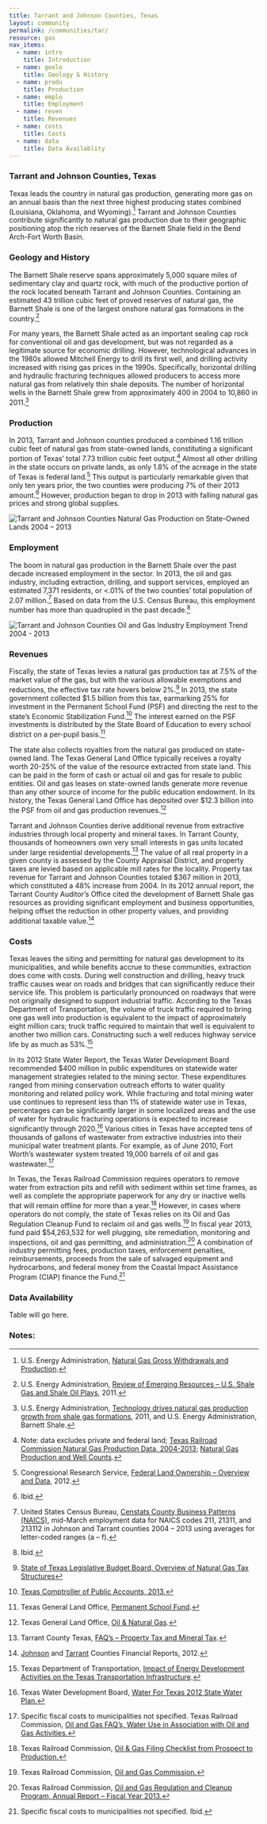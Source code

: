 ```yaml
---
title: Tarrant and Johnson Counties, Texas
layout: community
permalink: /communities/tar/
resource: gas
nav_items:
  - name: intro
    title: Introduction
  - name: geolo
    title: Geology & History
  - name: produ
    title: Production
  - name: emplo
    title: Employment
  - name: reven
    title: Revenues
  - name: costs
    title: Costs
  - name: data
    title: Data Availablity
---
```


<h3 class="communities_content-heading"><a name="intro" class="communities-section">Tarrant and Johnson Counties, Texas</a></h3>

Texas leads the country in natural gas production, generating more gas on an annual basis than the next three highest producing states combined (Louisiana, Oklahoma, and Wyoming).[^1] Tarrant and Johnson Counties contribute significantly to natural gas production due to their geographic positioning atop the rich reserves of the Barnett Shale field in the Bend Arch-Fort Worth Basin.

<h3 class="communities_content-heading"><a name="geolo" class="communities-section">Geology and History</a></h3>

The Barnett Shale reserve spans approximately 5,000 square miles of sedimentary clay and quartz rock, with much of the productive portion of the rock located beneath Tarrant and Johnson Counties. Containing an estimated 43 trillion cubic feet of proved reserves of natural gas, the Barnett Shale is one of the largest onshore natural gas formations in the country.[^2]

For many years, the Barnett Shale acted as an important sealing cap rock for conventional oil and gas development, but was not regarded as a legitimate source for economic drilling. However, technological advances in the 1980s allowed Mitchell Energy to drill its first well, and drilling activity increased with rising gas prices in the 1990s. Specifically, horizontal drilling and hydraulic fracturing techniques allowed producers to access more natural gas from relatively thin shale deposits. The number of horizontal wells in the Barnett Shale grew from approximately 400 in 2004 to 10,860 in 2011.[^3]

<h3 class="communities_content-heading"><a name="produ" class="communities-section">Production</a></h3>

In 2013, Tarrant and Johnson counties produced a combined 1.16 trillion cubic feet of natural gas from state-owned lands, constituting a significant portion of Texas’ total 7.73 trillion cubic feet output.[^4] Almost all other drilling in the state occurs on private lands, as only 1.8% of the acreage in the state of Texas is federal land.[^5] This output is particularly remarkable given that only ten years prior, the two counties were producing 7% of their 2013 amount.[^6] However, production began to drop in 2013 with falling natural gas prices and strong global supplies.

<img src="{{ site.baseurl }}/img/counties/tx-production.png" alt="Tarrant and Johnson Counties Natural Gas Production on State-Owned Lands 2004 – 2013" class="communities_content-graph">

<h3 class="communities_content-heading"><a name="emplo" class="communities-section">Employment</a></h3>

The boom in natural gas production in the Barnett Shale over the past decade increased employment in the sector. In 2013, the oil and gas industry, including extraction, drilling, and support services, employed an estimated 7,371 residents, or &lt;.01% of the two counties’ total population of 2.07 million.[^7] Based on data from the U.S. Census Bureau, this employment number has more than quadrupled in the past decade.[^8]

<img src="{{ site.baseurl }}/img/counties/tx-employment.png" alt="Tarrant and Johnson Counties Oil and Gas Industry Employment Trend 2004 - 2013" class="communities_content-graph">

<h3 class="communities_content-heading"><a name="reven" class="communities-section">Revenues</a></h3>

Fiscally, the state of Texas levies a natural gas production tax at 7.5% of the market value of the gas, but with the various allowable exemptions and reductions, the effective tax rate hovers below 2%.[^9] In 2013, the state government collected $1.5 billion from this tax, earmarking 25% for investment in the Permanent School Fund (PSF) and directing the rest to the state’s Economic Stabilization Fund.[^10] The interest earned on the PSF investments is distributed by the State Board of Education to every school district on a per-pupil basis.[^11]

The state also collects royalties from the natural gas produced on state-owned land. The Texas General Land Office typically receives a royalty worth 20-25% of the value of the resource extracted from state land. This can be paid in the form of cash or actual oil and gas for resale to public entities. Oil and gas leases on state-owned lands generate more revenue than any other source of income for the public education endowment. In its history, the Texas General Land Office has deposited over $12.3 billion into the PSF from oil and gas production revenues.[^12]

Tarrant and Johnson Counties derive additional revenue from extractive industries through local property and mineral taxes. In Tarrant County, thousands of homeowners own very small interests in gas units located under large residential developments.[^13] The value of all real property in a given county is assessed by the County Appraisal District, and property taxes are levied based on applicable mill rates for the locality. Property tax revenue for Tarrant and Johnson Counties totaled $367 million in 2013, which constituted a 48% increase from 2004. In its 2012 annual report, the Tarrant County Auditor’s Office cited the development of Barnett Shale gas resources as providing significant employment and business opportunities, helping offset the reduction in other property values, and providing additional taxable value.[^14]

<h3 class="communities_content-heading"><a name="costs" class="communities-section">Costs</a></h3>

Texas leaves the siting and permitting for natural gas development to its municipalities, and while benefits accrue to these communities, extraction does come with costs. During well construction and drilling, heavy truck traffic causes wear on roads and bridges that can significantly reduce their service life. This problem is particularly pronounced on roadways that were not originally designed to support industrial traffic. According to the Texas Department of Transportation, the volume of truck traffic required to bring one gas well into production is equivalent to the impact of approximately eight million cars; truck traffic required to maintain that well is equivalent to another two million cars. Constructing such a well reduces highway service life by as much as 53%.[^15]

In its 2012 State Water Report, the Texas Water Development Board recommended $400 million in public expenditures on statewide water management strategies related to the mining sector. These expenditures ranged from mining conservation outreach efforts to water quality monitoring and related policy work. While fracturing and total mining water use continues to represent less than 1% of statewide water use in Texas, percentages can be significantly larger in some localized areas and the use of water for hydraulic fracturing operations is expected to increase significantly through 2020.[^16] Various cities in Texas have accepted tens of thousands of gallons of wastewater from extractive industries into their municipal water treatment plants. For example, as of June 2010, Fort Worth’s wastewater system treated 19,000 barrels of oil and gas wastewater.[^17]

In Texas, the Texas Railroad Commission requires operators to remove water from extraction pits and refill with sediment within set time frames, as well as complete the appropriate paperwork for any dry or inactive wells that will remain offline for more than a year.[^18] However, in cases where operators do not comply, the state of Texas relies on its Oil and Gas Regulation Cleanup Fund to reclaim oil and gas wells.[^19] In fiscal year 2013, fund paid $54,263,532 for well plugging, site remediation, monitoring and inspections, oil and gas permitting, and administration.[^20] A combination of industry permitting fees, production taxes, enforcement penalties, reimbursements, proceeds from the sale of salvaged equipment and hydrocarbons, and federal money from the Coastal Impact Assistance Program (CIAP) finance the Fund.[^21]

<h3 class="communities_content-heading"><a name="data" class="communities-section">Data Availability</a></h3>

Table will go here.

<h3 class="communities_content-heading">Notes:</h3> 

[^1]: U.S. Energy Administration, [Natural Gas Gross Withdrawals and Production](http://www.eia.gov/dnav/ng/ng_prod_sum_a_EPG0_VGM_mmcf_a.htm).
[^2]: U.S. Energy Administration, [Review of Emerging Resources – U.S. Shale Gas and Shale Oil Plays](http://www.eia.gov/analysis/studies/usshalegas/), 2011.
[^3]: U.S. Energy Administration, [Technology drives natural gas production growth from shale gas formations](http://www.eia.gov/todayinenergy/detail.cfm?id=2170), 2011, and U.S. Energy Administration, Barnett Shale.
[^4]: Note: data excludes private and federal land; [Texas Railroad Commission Natural Gas Production Data, 2004-2013](http://webapps2.rrc.state.tx.us/EWA/productionQueryAction.do); [Natural Gas Production and Well Counts](http://www.rrc.state.tx.us/oil-gas/research-and-statistics/production-data/historical-production-data/natural-gas-production-and-well-counts-since-1935/).
[^5]: Congressional Research Service, [Federal Land Ownership – Overview and Data](http://fas.org/sgp/crs/misc/R42346.pdf), 2012.
[^6]: Ibid.
[^7]: United States Census Bureau, [Censtats County Business Patterns (NAICS)](http://censtats.census.gov/), mid-March employment data for NAICS codes 211, 21311, and 213112 in Johnson and Tarrant counties 2004 – 2013 using averages for letter-coded ranges (a – f).
[^8]: Ibid.
[^9]: [State of Texas Legislative Budget Board, Overview of Natural Gas Tax Structures](http://www.lbb.state.tx.us/Other_Pubs/Natural%20Gas%20Tax%20Overview.pdf)
[^10]: [Texas Comptroller of Public Accounts, 2013.](http://www.texastransparency.org/State_Finance/Budget_Finance/Reports/Revenue_by_Source/revenue_hist.php#2013)
[^11]: Texas General Land Office, [Permanent School Fund](http://www.glo.texas.gov/what-we-do/state-lands/permanent-school-fund/index.html). 
[^12]: Texas General Land Office, [Oil & Natural Gas](http://www.glo.texas.gov/what-we-do/energy-and-minerals/oil_gas/).
[^13]: Tarrant County Texas, [FAQ’s – Property Tax and Mineral Tax](http://access.tarrantcounty.com/en/tax/property-tax/FAQs-Property-Tax.html).
[^14]: [Johnson](http://www.johnsoncountytx.org/webadmin/uploads/fy12-cafr_001.pdf) and [Tarrant](http://access.tarrantcounty.com/content/dam/main/auditor/FinancialAccountingReports/Annual%20Financial%20Reports/CAFR/FY2013_Comprehensive_Annual_Financial_Report.pdf) Counties Financial Reports, 2012.
[^15]: Texas Department of Transportation, [Impact of Energy Development Activities on the Texas Transportation Infrastructure](http://ftp.dot.state.tx.us/pub/txdot-info/energy/testimony_062612.pdf).
[^16]: Texas Water Development Board, [Water For Texas 2012 State Water Plan.](http://www.twdb.texas.gov/publications/state_water_plan/2012/2012_SWP.pdf)
[^17]: Specific fiscal costs to municipalities not specified. Texas Railroad Commission, [Oil and Gas FAQ’s, Water Use in Association with Oil and Gas Activities.](http://www.rrc.state.tx.us/about-us/resource-center/faqs/oil-gas-faqs/faq-water-use-in-association-with-oil-and-gas-activities/)
[^18]: Texas Railroad Commission, [Oil &amp; Gas Filing Checklist from Prospect to Production.](http://www.rrc.texas.gov/oil-gas/forms/oil-gas-filing-checklist-from-prospect-to-production/#COMPLETION)
[^19]: Texas Railroad Commission, [Oil and Gas Commission.](http://www.rrc.texas.gov/about-us/organization-activities/divisions-of-the-rrc/oil-gas-division/)
[^20]: Texas Railroad Commission, [Oil and Gas Regulation and Cleanup Program, Annual Report – Fiscal Year 2013.](http://www.rrc.texas.gov/media/18795/ofcu2013.pdf)
[^21]: Specific fiscal costs to municipalities not specified. Ibid.



